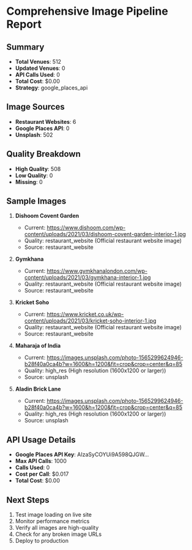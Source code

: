 # Comprehensive Image Pipeline Report

## Summary
- **Total Venues**: 512
- **Updated Venues**: 0
- **API Calls Used**: 0
- **Total Cost**: $0.00
- **Strategy**: google_places_api

## Image Sources
- **Restaurant Websites**: 6
- **Google Places API**: 0
- **Unsplash**: 502

## Quality Breakdown
- **High Quality**: 508
- **Low Quality**: 0
- **Missing**: 0

## Sample Images

1. **Dishoom Covent Garden**
   - Current: https://www.dishoom.com/wp-content/uploads/2021/03/dishoom-covent-garden-interior-1.jpg
   - Quality: restaurant_website (Official restaurant website image)
   - Source: restaurant_website

2. **Gymkhana**
   - Current: https://www.gymkhanalondon.com/wp-content/uploads/2021/03/gymkhana-interior-1.jpg
   - Quality: restaurant_website (Official restaurant website image)
   - Source: restaurant_website

3. **Kricket Soho**
   - Current: https://www.kricket.co.uk/wp-content/uploads/2021/03/kricket-soho-interior-1.jpg
   - Quality: restaurant_website (Official restaurant website image)
   - Source: restaurant_website

4. **Maharaja of India**
   - Current: https://images.unsplash.com/photo-1565299624946-b28f40a0ca4b?w=1600&h=1200&fit=crop&crop=center&q=85
   - Quality: high_res (High resolution (1600x1200 or larger))
   - Source: unsplash

5. **Aladin Brick Lane**
   - Current: https://images.unsplash.com/photo-1565299624946-b28f40a0ca4b?w=1600&h=1200&fit=crop&crop=center&q=85
   - Quality: high_res (High resolution (1600x1200 or larger))
   - Source: unsplash


## API Usage Details
- **Google Places API Key**: AIzaSyCOYUi9A598QJGW...
- **Max API Calls**: 1000
- **Calls Used**: 0
- **Cost per Call**: $0.017
- **Total Cost**: $0.00

## Next Steps
1. Test image loading on live site
2. Monitor performance metrics
3. Verify all images are high-quality
4. Check for any broken image URLs
5. Deploy to production
